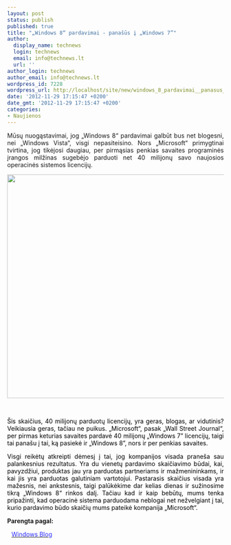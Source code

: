 ```yaml
---
layout: post
status: publish
published: true
title: "„Windows 8“ pardavimai - panašūs į „Windows 7”"
author:
  display_name: technews
  login: technews
  email: info@technews.lt
  url: ''
author_login: technews
author_email: info@technews.lt
wordpress_id: 7228
wordpress_url: http://localhost/site/new/windows_8_pardavimai__panasus_i_windows_7/
date: '2012-11-29 17:15:47 +0200'
date_gmt: '2012-11-29 17:15:47 +0200'
categories:
- Naujienos
---
```

<p style="text-align:justify">Mūsų nuogąstavimai, jog „Windows 8“ pardavimai galbūt bus net blogesni, nei „Windows Vista“, visgi nepasiteisino. Nors „Microsoft“ primygtinai tvirtina, jog tikėjosi daugiau, per pirmąsias penkias savaites programinės įrangos milžinas sugebėjo parduoti net 40 milijonų savo naujosios operacinės sistemos licencijų.</p>
<p style="text-align:center"> <a target="blank" href="http://www.technologijos.lt/upload/image/n/technologijos/it/S-29753/windows8.jpg"><img alt="" src="http://www.technologijos.lt/upload/image/n/technologijos/it/S-29753/1-windows8.jpg" style="width: 520px;" /></a></p>
<div style="text-align:center"> <strong></strong><br/><em></em></div>
<div style="text-align:justify"><!--[if gte mso 9]><![endif]--><!--[if gte mso 9]><xml></p>
<p>  Normal<br />
  0</p>
<p>  false<br />
  false<br />
  false</p>
<p>  EN-US<br />
  X-NONE<br />
  X-NONE</p>
<p></xml><![endif]--><!--[if gte mso 9]><![endif]--><!--[if gte mso 10]></p>
<style>
 /* Style Definitions */<br />
 table.MsoNormalTable<br />
	{mso-style-name:"Table Normal";<br />
	mso-style-parent:"";<br />
	line-height:115%;<br />
	font-size:11.0pt;"Calibri","sans-serif";<br />
	mso-fareast-"Times New Roman";<br />
	mso-bidi-"Times New Roman";}<br />
</style>
<p><![endif]--></p>
<p><span style="color:black;">Šis skaičius, 40 milijonų parduotų licencijų, yra geras, blogas, ar vidutinis? Veikiausia geras, tačiau ne puikus. &bdquo;Microsoft&ldquo;, pasak &bdquo;Wall Street Journal&ldquo;, per pirmas keturias savaites pardavė 40 milijonų &bdquo;Windows 7&rdquo; licencijų, taigi tai panašu į tai, ką pasiekė ir &bdquo;Windows 8&rdquo;, nors ir per penkias savaites.</span></p>
<p><span style="color:black;">Visgi reikėtų atkreipti dėmesį į tai, jog kompanijos visada praneša sau palankesnius rezultatus. Yra du vienetų pardavimo skaičiavimo būdai, kai, pavyzdžiui, produktas jau yra parduotas partneriams ir mažmenininkams, ir kai jis yra parduotas galutiniam vartotojui. Pastarasis skaičius visada yra mažesnis, nei ankstesnis, taigi palūkėkime dar kelias dienas ir sužinosime tikrą &bdquo;Windows 8&ldquo; rinkos dalį. Tačiau kad ir kaip bebūtų, mums tenka pripažinti, kad operacinė sistema parduodama neblogai net nežvelgiant į tai, kurio pardavimo būdo skaičių mums pateikė kompanija &bdquo;Microsoft&ldquo;.</span></p>
</div>
<p><strong>Parengta pagal:</strong></p>
<p style="margin:0px 0px 0px 10px"><a target="blank" href="http://blogs.windows.com/windows/b/bloggingwindows/archive/2012/11/27/windows-8-40-million-licenses-sold.aspx"><span style="color:#2E2EFE">Windows Blog</span></a></p>
